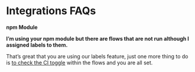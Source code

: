 # Integrations FAQs

**npm Module**

**I’m using your npm module but there are flows that are not run although I assigned labels to them.**

That’s great that you are using our labels feature, just one more thing to do is [to check the CI toggle](https://www.npmjs.com/package/loadmill) within the flows and you are all set.  



